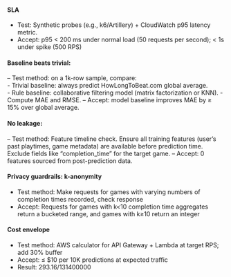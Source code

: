 #### SLA
- Test: Synthetic probes (e.g., k6/Artillery) + CloudWatch p95 latency metric. 
- Accept: p95 < 200 ms under normal load (50 requests per second); < 1s under spike (500 RPS)

#### Baseline beats trivial:
– Test method: on a 1k-row sample, compare:  
    - Trivial baseline: always predict HowLongToBeat.com global average.  
    - Rule baseline: collaborative filtering model (matrix factorization or KNN).
    - Compute MAE and RMSE.
– Accept: model baseline improves MAE by ≥ 15% over global average.

#### No leakage:
– Test method: Feature timeline check. Ensure all training features (user’s past playtimes, game metadata) are available before prediction time. Exclude fields like “completion_time” for the target game.
– Accept: 0 features sourced from post-prediction data.

#### Privacy guardrails: k-anonymity
- Test method: Make requests for games with varying numbers of completion times recorded, check response
- Accept: Requests for games with k<10 completion time aggregates return a bucketed range, and games with k≥10 return an integer

#### Cost envelope
- Test method: AWS calculator for API Gateway + Lambda at target RPS; add 30% buffer
- Accept: ≤ $10 per 10K predictions at expected traffic
- Result: 293.16/131400000 